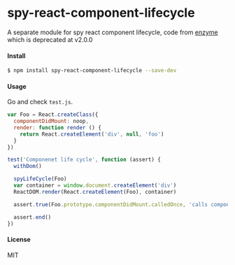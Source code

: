# spy-react-component-lifecycle

A separate module for spy react component lifecycle, code from [enzyme](https://github.com/airbnb/enzyme) which is deprecated at v2.0.0

#### Install

```bash
$ npm install spy-react-component-lifecycle --save-dev
```

#### Usage

Go and check `test.js`.

```JavaScript
var Foo = React.createClass({
  componentDidMount: noop,
  render: function render () {
    return React.createElement('div', null, 'foo')
  }
})

test('Componenet life cycle', function (assert) {
  withDom()

  spyLifeCycle(Foo)
  var container = window.document.createElement('div')
  ReactDOM.render(React.createElement(Foo), container)

  assert.true(Foo.prototype.componentDidMount.calledOnce, 'calls componentDidMount once')

  assert.end()
})
```

#### License
MIT
